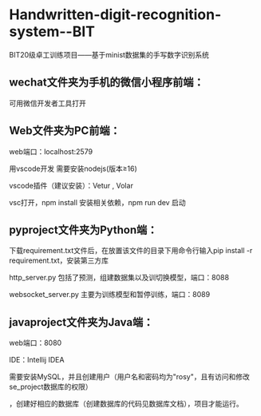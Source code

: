 # Handwritten-digit-recognition-system--BIT
BIT20级卓工训练项目——基于minist数据集的手写数字识别系统
## wechat文件夹为手机的微信小程序前端：
  可用微信开发者工具打开
## Web文件夹为PC前端：
  web端口：localhost:2579
  
  用vscode开发 需要安装nodejs(版本≥16)
  
  vscode插件（建议安装）：Vetur , Volar
  
  vsc打开，npm install 安装相关依赖，npm run dev 启动
## pyproject文件夹为Python端：
  下载requirement.txt文件后，在放置该文件的目录下用命令行输入pip install -r requirement.txt，安装第三方库  
  
  http_server.py 包括了预测，组建数据集以及训切换模型，端口：8088
  
  websocket_server.py 主要为训练模型和暂停训练，端口：8089

## javaproject文件夹为Java端：
  web端口：8080
  
  IDE：Intellij IDEA
  
  需要安装MySQL，并且创建用户（用户名和密码均为"rosy"，且有访问和修改se_project数据库的权限）
  
  ，创建好相应的数据库（创建数据库的代码见数据库文档），项目才能运行。
  
